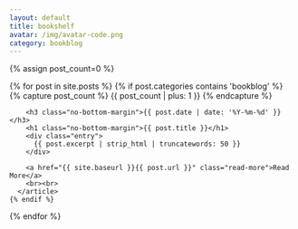 ```yaml
---
layout: default
title: bookshelf
avatar: /img/avatar-code.png
category: bookblog
---
```


<div class="posts">
  
  {% assign post_count=0 %}

  {% for post in site.posts %}
    {% if post.categories contains 'bookblog' %}
      {% capture post_count %} {{ post_count | plus: 1 }} {% endcapture %}
      <article class="post">

        <h3 class="no-bottom-margin">{{ post.date | date: '%Y-%m-%d' }}</h3>
        <h1 class="no-bottom-margin">{{ post.title }}</h1>
        <div class="entry">
          {{ post.excerpt | strip_html | truncatewords: 50 }}
        </div>

        <a href="{{ site.baseurl }}{{ post.url }}" class="read-more">Read More</a>
        <br><br>
      </article>
    {% endif %}
  {% endfor %}

</div>
